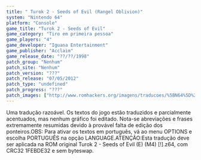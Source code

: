 ```yaml
---
title: " Turok 2 - Seeds of Evil (Rangel Oblivion)"
system: "Nintendo 64"
platform: "Console"
game_title: "Turok 2 - Seeds of Evil"
game_category: "Tiro em primeira pessoa"
game_players: "4"
game_developer: "Iguana Entertainment"
game_publisher: "Acclaim"
game_release_date: "??/??/1998"
patch_group: "Nenhum"
patch_site: "Nenhum"
patch_version: "???"
patch_release: "07/05/2012"
patch_type: "undefined"
patch_progress: "???"
patch_images: ["http://www.romhackers.org/imagens/traducoes/%5BN64%5D%20Turok%202%20-%20Seeds%20of%20Evil%20-%20Rangel%20Oblivion%20-%201.jpg","http://www.romhackers.org/imagens/traducoes/%5BN64%5D%20Turok%202%20-%20Seeds%20of%20Evil%20-%20Rangel%20Oblivion%20-%202.jpg","http://www.romhackers.org/imagens/traducoes/%5BN64%5D%20Turok%202%20-%20Seeds%20of%20Evil%20-%20Rangel%20Oblivion%20-%203.jpg"]
---
```

Uma tradução razoável. Os textos do jogo estão traduzidos e parcialmente acentuados, mas nenhum gráfico foi editado. Nota-se abreviações e frases extremamente resumidas devido à provável falta de edição dos ponteiros.OBS: Para ativar os textos em português, vá ao menu OPTIONS e escolha PORTUGUÊS na opção LANGUAGE.ATENÇÃO:Esta tradução deve ser aplicada na ROM original Turok 2 - Seeds of Evil (E) (M4) [!].z64, com CRC32 1FEBDE32 e sem byteswap.